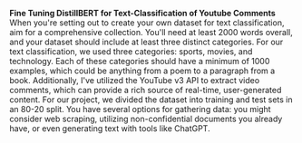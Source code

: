 **Fine Tuning DistillBERT for Text-Classification of Youtube Comments**
When you're setting out to create your own dataset for text classification, aim for a comprehensive collection. You'll need at least 2000 words overall, and your dataset should include at least three distinct categories. For our text classification, we used three categories: sports, movies, and technology. Each of these categories should have a minimum of 1000 examples, which could be anything from a poem to a paragraph from a book. Additionally, I've utilized the YouTube v3 API to extract video comments, which can provide a rich source of real-time, user-generated content. For our project, we divided the dataset into training and test sets in an 80-20 split. You have several options for gathering data: you might consider web scraping, utilizing non-confidential documents you already have, or even generating text with tools like ChatGPT.
